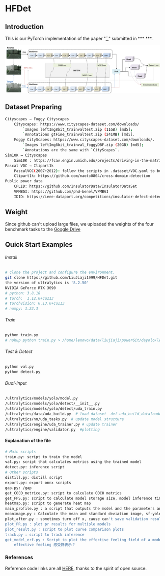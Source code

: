 # HFDet

## Introduction
This is our PyTorch implementation of the paper "[``]()" submitted in ***   ***.

<div align="center">
    <img src="hfdet.png" width="1000" alt="HFDet">
</div>

## Dataset Preparing
```bash
Cityscapes → Foggy Cityscapes
    Cityscapes: https://www.cityscapes-dataset.com/downloads/
        `Images leftImg8bit_trainvaltest.zip (11GB) [md5]; 
        `Annotations gtFine_trainvaltest.zip (241MB) [md5].
    Foggy CityScapes: https://www.cityscapes-dataset.com/downloads/. 
        `Images leftImg8bit_trainval_foggyDBF.zip (20GB) [md5]; 
        `Annotations are the same with `CityScapes`. 
Sim10K → Cityscapes
    Sim10K : https://fcav.engin.umich.edu/projects/driving-in-the-matrix
Pascal VOC → Clipart1k
    PascalVOC(2007+2012): follow the scripts in .dataset/VOC.yaml to build VOC datasets.
    Clipart1k: https://github.com/naoto0804/cross-domain-detection
Public power data 
    CPLID: https://github.com/InsulatorData/InsulatorDataSet
    VPMBGI: https://github.com/phd-benel/VPMBGI
    IDID: https://ieee-dataport.org/competitions/insulator-defect-detection
```

## Weight
Since github can't upload large files, we uploaded the weights of the four benchmark tasks to the [Google Drive](https://drive.google.com/drive/my-drive)

## Quick Start Examples

###### Install
```bash
# clone the project and configure the environment.
git clone https://github.com/LiuJiaji1999/HFDet.git
the version of ultralytics is '8.2.50'           
NVIDIA GeForce RTX 3090
# python: 3.8.18
# torch:  1.12.0+cu113
# torchvision: 0.13.0+cu113 
# numpy: 1.22.3   
```

###### Train
```bash
python train.py
# nohup python train.py > /home/lenovo/data/liujiaji/powerGit/dayolo/logs/improve/c2f.log 2>&1 & tail -f /home/lenovo/data/liujiaji/powerGit/dayolo/logs/improve/c2f.log
```

###### Test & Detect
```bash
python val.py
python detect.py
```

###### Dual-input
```bash
/ultralytics/models/yolo/model.py
/ultralytics/models/yolo/detect/__init__.py 
/ultralytics/models/yolo/detect/uda_train.py
/ultralytics/data/uda_build.py  # load dataset  def uda_build_dataloader
/ultralytics/nn/uda_tasks.py  # update model structure
/ultralytics/engine/uda_trainer.py # update trainer
/ultralytics/engine/validator.py  #plotting
```


#### Explanation of the file
```bash
# Main scripts
train.py: script to train the model
val.py: script that calculates metrics using the trained model
detect.py: inference script
# Other scripts
distill.py: distill script
export.py: export onnx scripts
gap.py: /gap 
get_COCO_metrice.py: script to calculate COCO metrics
get_FPS.py: script to calculate model storage size, model inference time, FPS
heatmap.py: script to generate heat map
main_profile.py : a script that outputs the model and the parameters and calculations for each layer of the model
meanimage.py : Calculate the mean and standard deviation image, sf-yolo-like.
plot_after.py : sometimes turn off x, cause can't save validation result result.png
plot_PR.py : plot pr results for multiple models
plot_result.py : script to plot curve comparison plots
track.py : script to track inference
get_model_erf.py : Script to plot the effective feeling field of a model.
    effective feeling 感受野表示？
```

### References
Reference code links are all [HERE](https://github.com/stars/LiuJiaji1999/lists/reference-da), thanks to the spirit of open source.


